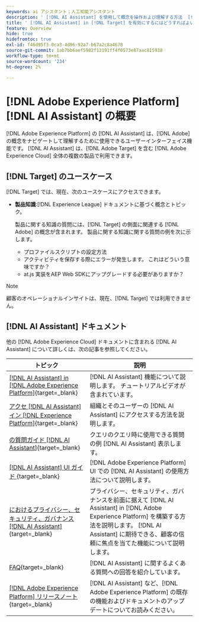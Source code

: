 ```yaml
---
keywords: ai アシスタント；人工知能アシスタント
description: ' [!DNL AI Assistant] を使用して概念を操作および理解する方法  [!DNL Target]  説明します。'
title: ' [!DNL AI Assistant] in [!DNL Target] を有効にするにはどうすればよいですか？'
feature: Overview
hide: true
hidefromtoc: true
exl-id: f46d95f3-0ca3-4d96-92a7-b67a2c8a4678
source-git-commit: 1ab7bb6aef5982f13191ff4f0573e87aac815938
workflow-type: tm+mt
source-wordcount: '234'
ht-degree: 2%

---
```


# [!DNL Adobe Experience Platform] [!DNL AI Assistant] の概要

[!DNL Adobe Experience Platform] の [!DNL AI Assistant] は、[!DNL Adobe] の概念をナビゲートして理解するために使用できるユーザーインターフェイス機能です。 [!DNL AI Assistant] は、[!DNL Adobe Target] を含む [!DNL Adobe Experience Cloud] 全体の複数の製品で利用できます。

## [!DNL Target] のユースケース

[!DNL Target] では、現在、次のユースケースにアクセスできます。

* **製品知識**:[!DNL Experience League] ドキュメントに基づく概念とトピック。

  製品に関する知識の質問には、[!DNL Target] の側面に関連する [!DNL Adobe] の概念が含まれます。 製品に関する知識に関する質問の例を次に示します。

   * プロファイルスクリプトの設定方法
   * アクティビティを保存する際にエラーが発生します。 これはどういう意味ですか？
   * at.js 実装をAEP Web SDKにアップグレードする必要がありますか？

>[!NOTE]
>
>顧客のオペレーショナルインサイトは、現在、[!DNL Target] では利用できません。

## [!DNL AI Assistant] ドキュメント

他の [!DNL Adobe Experience Cloud] ドキュメントに含まれる [!DNL AI Assistant] について詳しくは、次の記事を参照してください。

| トピック | 説明 |
| --- | --- |
| [[!DNL AI Assistant] in [!DNL Adobe Experience Platform]](https://experienceleague.adobe.com/en/docs/experience-platform/ai-assistant/home){target=_blank} | [!DNL AI Assistant] 機能について説明します。 チュートリアルビデオが含まれています。 |
| [ アクセ  [!DNL AI Assistant]  イン  [!DNL Experience Platform]](https://experienceleague.adobe.com/en/docs/experience-platform/ai-assistant/access){target=_blank} | 組織とそのユーザーの [!DNL AI Assistant] にアクセスする方法を説明します。 |
| [ の質問ガイド  [!DNL AI Assistant]](https://experienceleague.adobe.com/en/docs/experience-platform/ai-assistant/questions){target=_blank} | クエリのクエリ時に使用できる質問の例 [!DNL AI Assistant] 表示します。 |
| [[!DNL AI Assistant] UI ガイド ](https://experienceleague.adobe.com/en/docs/experience-platform/ai-assistant/ui-guide){target=_blank} | [!DNL Adobe Experience Platform] UI での [!DNL AI Assistant] の使用方法について説明します。 |
| [ におけるプライバシー、セキュリティ、ガバナンス  [!DNL AI Assistant]](https://experienceleague.adobe.com/en/docs/experience-platform/ai-assistant/privacy){target=_blank} | プライバシー、セキュリティ、ガバナンスを前面に据えて [!DNL AI Assistant] in [!DNL Adobe Experience Platform] を構築する方法を説明します。 [!DNL AI Assistant] に期待できる、顧客の信頼に焦点を当てた機能について説明します。 |
| [FAQ](https://experienceleague.adobe.com/en/docs/experience-platform/ai-assistant/faq){target=_blank} | [!DNL AI Assistant] に関するよくある質問への回答を紹介しています。 |
| [[!DNL Adobe Experience Platform]  リリースノート ](https://experienceleague.adobe.com/en/docs/experience-platform/release-notes/latest){target=_blank} | [!DNL AI Assistant] など、[!DNL Adobe Experience Platform] の既存の機能およびドキュメントのアップデートについてお読みください。 |